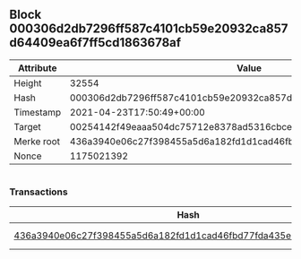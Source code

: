 ## Block 000306d2db7296ff587c4101cb59e20932ca857d64409ea6f7ff5cd1863678af

Attribute | Value
--- | ---
Height | 32554
Hash | 000306d2db7296ff587c4101cb59e20932ca857d64409ea6f7ff5cd1863678af
Timestamp | 2021-04-23T17:50:49+00:00
Target | 00254142f49eaaa504dc75712e8378ad5316cbcead634704b3734b6271167cc4
Merke root | 436a3940e06c27f398455a5d6a182fd1d1cad46fbd77fda435e00e8693f0a273
Nonce | 1175021392

```

```

### Transactions

Hash | Amount
--- | ---
[436a3940e06c27f398455a5d6a182fd1d1cad46fbd77fda435e00e8693f0a273](436a3940e06c27f398455a5d6a182fd1d1cad46fbd77fda435e00e8693f0a273.md) | 10.00000000 SKEPTI 
